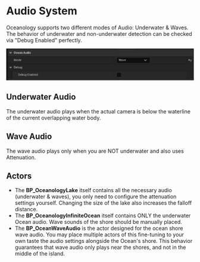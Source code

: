 # Audio System

Oceanology supports two different modes of Audio: Underwater & Waves. The behavior of underwater and non-underwater detection can be checked via "Debug Enabled" perfectly.

![audio](../../assets/images/features/audio-1.webp)

## Underwater Audio
The underwater audio plays when the actual camera is below the waterline of the current overlapping water body.

## Wave Audio
The wave audio plays only when you are NOT underwater and also uses Attenuation.

## Actors
* The **BP_OceanologyLake** itself contains all the necessary audio (underwater & waves), you only need to configure the attenuation settings yourself. Changing the size of the lake also increases the falloff distance.
* The **BP_OceanologyInfiniteOcean** itself contains ONLY the underwater Ocean audio. Wave sounds of the shore should be manually placed.
* The **BP_OceanWaveAudio** is the actor designed for the ocean shore wave audio. You may place multiple actors of this fine-tuning to your own taste the audio settings alongside the Ocean's shore. This behavior guarantees that wave audio only plays near the shores, and not in the middle of the island.